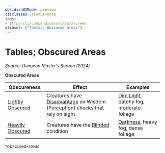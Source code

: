 ```yaml
---
obsidianUIMode: preview
cssclasses: json5e-note
tags:
- ttrpg-cli/compendium/src/5e/xscreen
aliases: ["Tables; Obscured Areas"]
---
```

# Tables; Obscured Areas
*Source: Dungeon Master's Screen (2024)* 

**Obscured Areas**

| Obscureness | Effect | Examples |
|-------------|--------|----------|
| [Lightly Obscured](lightly-obscured-xphb.md) | Creatures have [Disadvantage](disadvantage-xphb.md) on Wisdom ([Perception](skills.md#Perception)) checks that rely on sight | [Dim Light](dim-light-xphb.md), patchy fog, moderate foliage |
| [Heavily Obscured](heavily-obscured-xphb.md) | Creatures have the [Blinded](conditions.md#Blinded) condition | [Darkness](3-Compendium/CLI/rules/variant-rules/darkness-xphb.md), heavy fog, dense foliage |
^obscured-areas